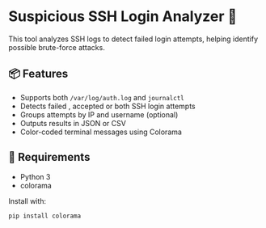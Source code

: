 # Suspicious SSH Login Analyzer 🚨

This tool analyzes SSH logs to detect failed login attempts, helping identify possible brute-force attacks.

## 📦 Features

- Supports both `/var/log/auth.log` and `journalctl`
- Detects failed , accepted or both SSH login attempts
- Groups attempts by IP and username (optional)
- Outputs results in JSON or CSV
- Color-coded terminal messages using Colorama

## 🧪 Requirements

- Python 3
- colorama

Install with:

```bash
pip install colorama
